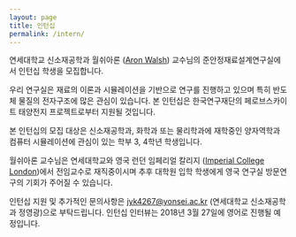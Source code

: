```yaml
---
layout: page
title: 인턴십
permalink: /intern/
---
```


연세대학교 신소재공학과 월쉬아론 ([Aron Walsh](http://www.imperial.ac.uk/people/a.walsh)) 교수님의 준안정재료설계연구실에서 인턴십 학생을 모집합니다.

우리 연구실은 재료의 이론과 시뮬레이션을 기반으로 연구를 진행하고 있으며 특히 반도체 물질의 전자구조에 많은 관심이 있습니다. 본 인턴십은 한국연구재단의 페로브스카이트 태양전지 프로젝트로부터 지원될 것입니다.

본 인턴십의 모집 대상은 신소재공학과, 화학과 또는 물리학과에 재학중인 양자역학과 컴퓨터 시뮬레이션에 관심이 있는 학부 3, 4학년 학생입니다.

월쉬아론 교수님은 연세대학교와 영국 런던 임페리얼 칼리지 ([Imperial College London](https://en.wikipedia.org/wiki/Imperial_College_London))에서 전임교수로 재직중이시며 추후 대학원 입학 학생에게 영국 연구실 방문연구의 기회가 주어질 수 있습니다.

인턴십 지원 및 추가적인 문의사항은 jyk4267@yonsei.ac.kr (연세대학교 신소재공학과 정영광)으로 부탁드립니다. 인턴십 인터뷰는 2018년 3월 27일에 영어로 진행될 예정입니다.
